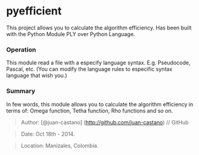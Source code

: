 # pyefficient #

This project allows you to calculate the algorithm efficiency.
Has been built with the Python Module PLY over Python Language.

### Operation ###
This module read a file with a especify language syntax. 
E.g. Pseudocode, Pascal, etc.
(You can modify the language rules to especific syntax language that wish you.)

### Summary ###
In few words, this module allows you to calculate the algorithm efficiency in terms of:
Omega function, Tetha function, Rho functions and so on.
 
>Author: [@juan-castano] (http://github.com/juan-castano) // GitHub

>Date: Oct 18th - 2014.

>Location: Manizales, Colombia.

